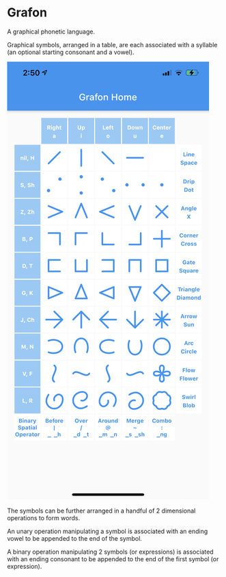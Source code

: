 # Grafon

A graphical phonetic language.  

Graphical symbols, arranged in a table, are each associated with a syllable (an optional starting 
consonant and a vowel).  

![Gra Table](/assets/images/gratable.jpeg)

The symbols can be further arranged in a handful of 2 dimensional operations to form words.

An unary operation manipulating a symbol is associated with an ending 
vowel to be appended to the end of the symbol.

A binary operation manipulating 2 symbols (or expressions) is associated with an ending 
consonant to be appended to the end of the first symbol (or expression).
